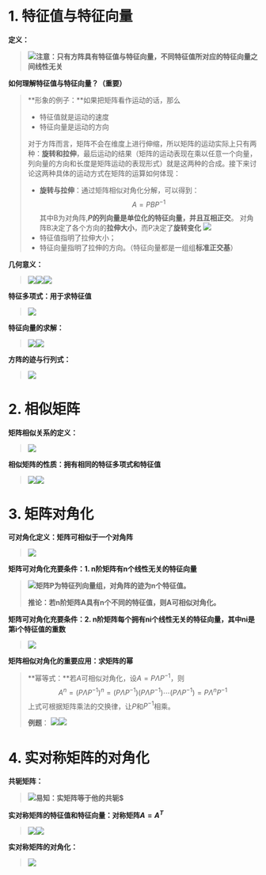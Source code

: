 # 1. 特征值与特征向量
**定义：**
> ![](images/1240-20200624111612447.png)**注意：只有方阵具有特征值与特征向量，不同特征值所对应的特征向量之间线性无关**

**如何理解特征值与特征向量？（重要）**
> **形象的例子：**如果把矩阵看作运动的话，那么
> - 特征值就是运动的速度
> - 特征向量是运动的方向
>
> 对于方阵而言，矩阵不会在维度上进行伸缩，所以矩阵的运动实际上只有两种：**旋转和拉伸**，最后运动的结果（矩阵的运动表现在乘以任意一个向量，列向量的方向和长度是矩阵运动的表现形式）就是这两种的合成。接下来讨论这两种具体的运动方式在矩阵的运算如何体现：
>
> - **旋转与拉伸**：通过矩阵相似对角化分解，可以得到：
> $$A = PBP^{-1}
> $$其中B为对角阵,**$P$的列向量是单位化的特征向量，并且互相正交**。
> 对角阵B决定了各个方向的**拉伸大小**，而P决定了**旋转变化**
> ![](images/1240-20200624111612460.png)
> - 特征值指明了拉伸大小；
> - 特征向量指明了拉伸的方向。（特征向量都是一组组**标准正交基**）


 **几何意义：**
> ![](images/1240-20200624111612587.png)![](images/1240-20200624111612829.png)![](images/1240-20200624111612441.png)

**特征多项式：用于求特征值**
> ![](images/1240-20200624111612459.png)

**特征向量的求解：**
> ![](images/1240-20200624111612518-2968572.png)![](images/1240-20200624111612518.png)

**方阵的迹与行列式：**
> ![](images/1240-20200624111612521.png)

# 2. 相似矩阵
**矩阵相似关系的定义：**
> ![](images/1240-20200624111612523.png)

**相似矩阵的性质：拥有相同的特征多项式和特征值**
> ![](images/1240-20200624111612605-2968572.png)![](images/1240-20200624111612581.png)

# 3. 矩阵对角化
**可对角化定义：矩阵可相似于一个对角阵**
> ![](images/1240-20200624111612573.png)

**矩阵可对角化充要条件：1. n阶矩阵有n个线性无关的特征向量**
> ![](images/1240-20200624111612589.png)**矩阵P为特征列向量组，对角阵的迹为n个特征值。**
>
> **推论：若n阶矩阵A具有n个不同的特征值，则A可相似对角化。**

**矩阵可对角化充要条件：2. n阶矩阵每个拥有ni个线性无关的特征向量，其中ni是第i个特征值的重数**
> ![](images/1240-20200624111612605.png)

**矩阵相似对角化的重要应用：求矩阵的幂**
> **幂等式：**若$A$可相似对角化，设$A=P \Lambda P^{-1}$，则
> $$A^{n}=(P\Lambda P^{-1})^{n}=(P\Lambda P^{-1})(P\Lambda P^{-1})\cdots (P\Lambda P^{-1})=P\Lambda^{n} P^{-1}
> $$上式可根据矩阵乘法的交换律，让$P$和$P^{-1}$相乘。
>
> **例题**：
> ![](images/1240-20200624111612611.png)![](images/1240-20200624111612647.png)

# 4. 实对称矩阵的对角化
**共轭矩阵：**
> ![](images/1240-20200624111612633-2968572.png)**易知：实矩阵等于他的共轭$**

**实对称矩阵的特征值和特征向量：对称矩阵$A=A^{T}$**
> ![](images/1240-20200624111612627.png)![](images/1240-20200624111612633.png)

**实对称矩阵的对角化：**

> ![](images/1240-20200624111612658.png)